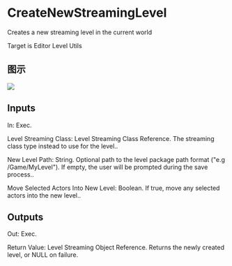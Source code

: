 # CreateNewStreamingLevel

Creates a new streaming level in the current world

Target is Editor Level Utils

## 图示

![]($-20221218-18503048.png)

## Inputs

In: Exec.

Level Streaming Class: Level Streaming Class Reference. The streaming class type instead to use for the level..

New Level Path: String. Optional path to the level package path format ("e.g /Game/MyLevel"). If empty, the user will be prompted during the save process..

Move Selected Actors Into New Level: Boolean. If true, move any selected actors into the new level..  

## Outputs

Out: Exec.

Return Value: Level Streaming Object Reference. Returns the newly created level, or NULL on failure.


